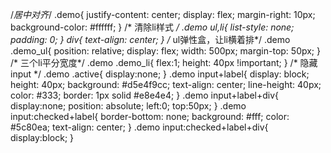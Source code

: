 /*居中对齐*/
.demo{
    justify-content: center;
    display: flex;
    margin-right: 10px;
    background-color: #ffffff;
}
/* 清除li样式 */
.demo ul,li{
    list-style: none;
    padding: 0;
}
div{
    text-align: center;
}
/* ul弹性盒，让li横着排*/
.demo .demo_ul{
    position: relative;
    display: flex;
    width: 500px;
    margin-top: 50px;
}
/* 三个li平分宽度*/
.demo .demo_li{
    flex:1;
    height: 40px !important;
}
/* 隐藏input */
.demo .active{
    display:none;
}
.demo input+label{
    display: block;
    height: 40px;
    background: #d5e4f9cc;
    text-align: center;
    line-height: 40px;
    color: #333;
    border: 1px solid #e8e4e4;
}
.demo input+label+div{
    display:none;
    position: absolute;
    left:0;
    top:50px;
}
.demo input:checked+label{
    border-bottom: none;
    background: #fff;
    color: #5c80ea;
    text-align: center;
}
.demo input:checked+label+div{
    display:block;
}
